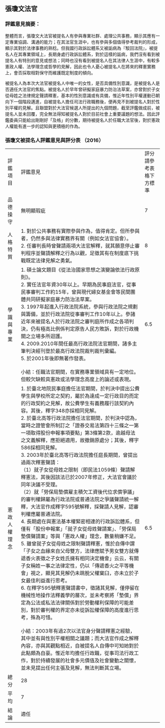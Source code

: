 ## 張瓊文法官

### 評鑑意見摘要：

整體而言，張瓊文大法官被提名人有參與專業社群、處理公共事務，顯示其應有一定專業協調、溝通的能力；在其法官生涯中，也有參與多個值得參考裁判的形成，顯示其對於法律事務的熟稔。但我國行政訴訟體系又被詬病為『駁回法院』，被提名人在其專業領域上，長期身處行政訴訟體系，對於這樣的詬病，我們沒有看到被提名人有特別的意見或想法；同時也沒有看到被提名人在其法律人生涯中，有較多憲政人權、法學理念或哲學的見解，因此也令人憂心被提名人在將來的釋憲實務上，會否採取相對保守而維護既定制度的傾向。

被提名人為本次大法官被提名人中唯一的女性，是否具備性別意識，是被提名人是否適任大法官的焦點。被提名人於早年曾研擬家庭暴力防治法草案，亦曾對於子女從母姓之法律規定聲請釋憲，基本的性別意識或有具備，惟近年性別平權運動已朝向下一個階段邁進，自被提名人擔任司法行政職務後，便再見不到被提名人對於性別平權的見解。且聯盟對於大法官候選人所提出的九個問題，截至評鑑做成前，被提名人並未回覆，完全無法得知被提名人對於目前社會上重要議題的想法。因此評鑑委員只能給出剛剛好「及格」的分數，期待被提名人於任職大法官後，對於憲政人權能有進一步的認知與更積極的作為。

### 張瓊文被提名人評鑑意見與評分表 （2016）

<table class="table table-bordered table-hover table-condensed">
    <tbody>
        <tr>
            <td>評鑑項目</td>
            <td>評鑑意見</td>
            <td>評分<br/> 請參考表格下方標準</td>
        </tr>
        <tr>
            <td>品德操守</td>
            <td>無明顯瑕疵</td>
            <td>7</td>
        </tr>
        <tr>
            <td>人格特質</td>
            <td>1. 對於公共事務有實際參與作為，值得肯定。但所參與者，仍然多與法律實務界有關（例如女法官協會）。<br/> 2. 任審判長時曾聲請兩項大法官解釋，就其願意停止審判程序並聲請解釋之行為以觀，足徵其有在制度底下挑戰既定法律見解之勇氣。</td>
            <td>8</td>
        </tr>
        <tr>
            <td>學識與專業</td>
            <td>1. 碩士論文題目《從法治國家思想之演變論依法行政原則》。<br/> 2. 實任法官年資30年以上。早期為民事庭法官，從事民事審判工作約15年，曾與現代婦女基金會等民間團體共同研擬家庭暴力防治法草案。<br/> 3. 1997年起進入行政法院系統，參與行政法院之規劃與籌備，並於行政法院從事審判工作10年以上。參諸近年來被提名人於行政法院之審判庭所作成之各項判決，仍有極高比例係判定原告人民方敗訴，對於行政機關之立場多所迴護。<br/> 4. 2009.2010年間任最高行政法院法官期間，諸多主筆判決經刊登於最高行政法院裁判裁判彙編。<br/> 5. 於2001年後即無著作發表。<br/> <br/> 小結：任職法官期間，在實務專業領域具有一定地位。但較欠缺較具憲政或法學理念高度上的論述或表現。</td>
            <td>6.5</td>
        </tr>
        <tr>
            <td>憲政人權理念</td>
            <td>1. 於臺北地院民事庭擔任法官期間，於判決中提出公費學生與學校所定之契約，屬於為達成一定行政目的而定的行政契約之見解，故公費學生有義務履行該契約內容。其後，釋字348亦採相同見解。<br/> 2. 於臺北高等行政法院擔任法官期間，於判決中認為，當時之證管會所制訂之「證券交易法第四十三條之一第一項取得股份申報事項要點」第3條第2款，逾越母法之文義解釋，應拒絕適用，故撤銷原處分；其後，釋字586採相同見解。<br/> 3. 2003年於臺北高等行政法院擔任庭長期間，曾提出過兩次釋憲聲請：<br/> （1）就子女從母姓之限制（即民法1059條）聲請解釋憲法，其後因該法已於2007年修正，大法官會議於同年決議不受理。<br/> （2）就「勞保局墊償雇主積欠工資後代位求償爭議」的審判權歸屬為行政法院或普通法院之爭議聲請統一解釋，大法官作成釋字595號解釋，採聲請人見解，認審判權應屬普通法院。<br/> 4. 長期處在與憲法基本權緊密相連的行政訴訟體系，但僅有「股份申報案」「就子女從母姓聲請案」、「勞保局墊償聲請案」等與「憲政人權」理念，數量稍嫌不足。<br/> 5. 雖曾就子女從母姓之限制聲請釋憲，惟於自傳中謂「子女之血緣來自父母雙方，法律應賦予男女雙方就傳遞香火表徵之子女姓氏擁有相同決定機會」云云，有關子女稱姓一事之法律定性，仍以「傳遞香火之平等機會」視之，顯見其見解仍未跳脫父權窠臼，亦未立於子女最佳利益進行思考。<br/> 6. 在釋字595號釋憲聲請書中，徵諸其見解，僅停留在機械性地操作法釋義學的層次，並未考察將「墊償」界定為公法或私法法律關係對於勞動權利保障的可能差別，對於審判權的界定亦未從訴訟權保障的高度進行思考，殊為可惜。<br/> <br/> 小結：2003年有過2次以法官身分聲請釋憲之經驗，其中並有與性別平權相關之議題；而大法官作成之解釋內容，亦與其觀點相近，自被提名人自傳中可知她對於此點頗為自豪。惟近年均擔任行政職，從事司法行政工作，對於持續發展的社會多元價值及社會變動之關懷，並未見提出任何主張及見解，無法判斷其立場。</td>
            <td>6.5</td>
        </tr>
        <tr>
            <td>總 分</td>
            <td colspan="2">28</td>
        </tr>
        <tr>
            <td>平 均</td>
            <td colspan="2">7</td>
        </tr>
        <tr>
            <td>結 論</td>
            <td colspan="2">適任</td>
        </tr>
    </tbody>
</table>


